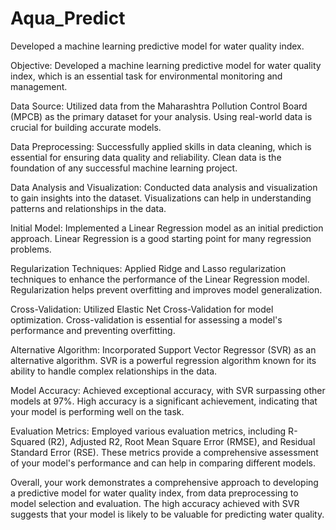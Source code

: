 # Aqua_Predict
Developed a machine learning predictive model for water quality index.

Objective: Developed a machine learning predictive model for water quality index, which is an essential task for environmental monitoring and management.

Data Source: Utilized data from the Maharashtra Pollution Control Board (MPCB) as the primary dataset for your analysis. Using real-world data is crucial for building accurate models.

Data Preprocessing: Successfully applied skills in data cleaning, which is essential for ensuring data quality and reliability. Clean data is the foundation of any successful machine learning project.

Data Analysis and Visualization: Conducted data analysis and visualization to gain insights into the dataset. Visualizations can help in understanding patterns and relationships in the data.

Initial Model: Implemented a Linear Regression model as an initial prediction approach. Linear Regression is a good starting point for many regression problems.

Regularization Techniques: Applied Ridge and Lasso regularization techniques to enhance the performance of the Linear Regression model. Regularization helps prevent overfitting and improves model generalization.

Cross-Validation: Utilized Elastic Net Cross-Validation for model optimization. Cross-validation is essential for assessing a model's performance and preventing overfitting.

Alternative Algorithm: Incorporated Support Vector Regressor (SVR) as an alternative algorithm. SVR is a powerful regression algorithm known for its ability to handle complex relationships in the data.

Model Accuracy: Achieved exceptional accuracy, with SVR surpassing other models at 97%. High accuracy is a significant achievement, indicating that your model is performing well on the task.

Evaluation Metrics: Employed various evaluation metrics, including R-Squared (R2), Adjusted R2, Root Mean Square Error (RMSE), and Residual Standard Error (RSE). These metrics provide a comprehensive assessment of your model's performance and can help in comparing different models.

Overall, your work demonstrates a comprehensive approach to developing a predictive model for water quality index, from data preprocessing to model selection and evaluation. The high accuracy achieved with SVR suggests that your model is likely to be valuable for predicting water quality.
